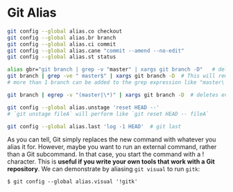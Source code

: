# Git Alias

```bash
git config --global alias.co checkout
git config --global alias.br branch
git config --global alias.ci commit
git config --global alias.cane "commit --amend --no-edit"
git config --global alias.st status

alias gbr="git branch | grep -v "master" | xargs git branch -D"   # delete all local branches except master, but master-test won't be deleted
git branch | grep -ve " master$" | xargs git branch -D  # This will remove branches named (e.g.) test-master, master-test.
# more than 1 branch can be added to the grep expression like "master\|develop\|current_branch"

git branch | egrep -v "(master|\*)" | xargs git branch -D  # deletes everything except master and the branch I am currently in
```

```bash
git config --global alias.unstage 'reset HEAD --'
# `git unstage fileA` will perform like `git reset HEAD -- fileA`
```

```bash
git config --global alias.last 'log -1 HEAD'  # git last
```

As you can tell, Git simply replaces the new command with whatever you alias it for. However, maybe you want to run an external command, rather than a Git subcommand. In that case, you start the command with a ! character. This is **useful if you write your own tools that work with a Git repository**. We can demonstrate by aliasing `git visual` to run `gitk`:

`$ git config --global alias.visual '!gitk'`
